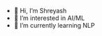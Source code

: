 - 👋 Hi, I’m Shreyash
- 👀 I’m interested in AI/ML
- 🌱 I’m currently learning NLP

<!---
ShreyashCC/ShreyashCC is a ✨ special ✨ repository because its `README.md` (this file) appears on your GitHub profile.
You can click the Preview link to take a look at your changes.
--->
